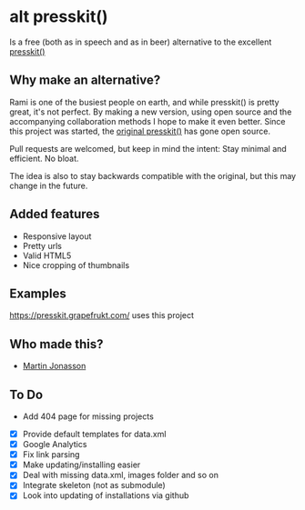 # alt presskit()

Is a free (both as in speech and as in beer) alternative to the excellent [presskit()](http://dopresskit.com/)

## Why make an alternative?

Rami is one of the busiest people on earth, and while presskit() is pretty great, it's not perfect. By making a new version, using open source and the accompanying collaboration methods I hope to make it even better. Since this project was started, the [original presskit()](https://github.com/ramiismail/dopresskit) has gone open source. 

Pull requests are welcomed, but keep in mind the intent: Stay minimal and efficient. No bloat.

The idea is also to stay backwards compatible with the original, but this may change in the future. 

## Added features

* Responsive layout
* Pretty urls
* Valid HTML5
* Nice cropping of thumbnails

## Examples

https://presskit.grapefrukt.com/ uses this project

## Who made this?

* [Martin Jonasson](http://grapefrukt.com)

## To Do
- Add 404 page for missing projects 
- [x] Provide default templates for data.xml
- [x] Google Analytics
- [x] Fix link parsing
- [x] Make updating/installing easier
- [x] Deal with missing data.xml, images folder and so on
- [x] Integrate skeleton (not as submodule)
- [x] Look into updating of installations via github